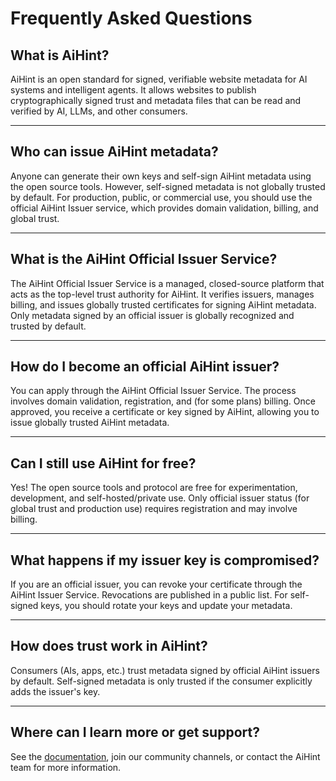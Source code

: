 # Frequently Asked Questions

## What is AiHint?

AiHint is an open standard for signed, verifiable website metadata for AI systems and intelligent agents. It allows websites to publish cryptographically signed trust and metadata files that can be read and verified by AI, LLMs, and other consumers.

---

## Who can issue AiHint metadata?

Anyone can generate their own keys and self-sign AiHint metadata using the open source tools. However, self-signed metadata is not globally trusted by default. For production, public, or commercial use, you should use the official AiHint Issuer service, which provides domain validation, billing, and global trust.

---

## What is the AiHint Official Issuer Service?

The AiHint Official Issuer Service is a managed, closed-source platform that acts as the top-level trust authority for AiHint. It verifies issuers, manages billing, and issues globally trusted certificates for signing AiHint metadata. Only metadata signed by an official issuer is globally recognized and trusted by default.

---

## How do I become an official AiHint issuer?

You can apply through the AiHint Official Issuer Service. The process involves domain validation, registration, and (for some plans) billing. Once approved, you receive a certificate or key signed by AiHint, allowing you to issue globally trusted AiHint metadata.

---

## Can I still use AiHint for free?

Yes! The open source tools and protocol are free for experimentation, development, and self-hosted/private use. Only official issuer status (for global trust and production use) requires registration and may involve billing.

---

## What happens if my issuer key is compromised?

If you are an official issuer, you can revoke your certificate through the AiHint Issuer Service. Revocations are published in a public list. For self-signed keys, you should rotate your keys and update your metadata.

---

## How does trust work in AiHint?

Consumers (AIs, apps, etc.) trust metadata signed by official AiHint issuers by default. Self-signed metadata is only trusted if the consumer explicitly adds the issuer's key.

---

## Where can I learn more or get support?

See the [documentation](../index.md), join our community channels, or contact the AiHint team for more information.
